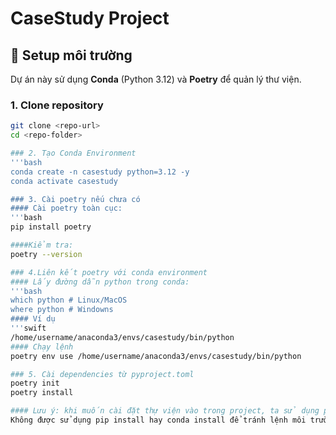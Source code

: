 # CaseStudy Project

## 🚀 Setup môi trường

Dự án này sử dụng **Conda** (Python 3.12) và **Poetry** để quản lý thư viện.

### 1. Clone repository
```bash
git clone <repo-url>
cd <repo-folder>

### 2. Tạo Conda Environment
'''bash
conda create -n casestudy python=3.12 -y
conda activate casestudy

### 3. Cài poetry nếu chưa có
#### Cài poetry toàn cục:
'''bash
pip install poetry

####Kiểm tra:
poetry --version

### 4.Liên kết poetry với conda environment
#### Lấy đường dẫn python trong conda:
'''bash
which python # Linux/MacOS
where python # Windowns
#### Ví dụ 
'''swift 
/home/username/anaconda3/envs/casestudy/bin/python
#### Chạy lệnh
poetry env use /home/username/anaconda3/envs/casestudy/bin/python

### 5. Cài dependencies từ pyproject.toml
poetry init
poetry install

#### Lưu ý: khi muốn cài đặt thự viện vào trong project, ta sử dụng poetry add <package_name>
Không được sử dụng pip install hay conda install để tránh lệnh môi trường 


